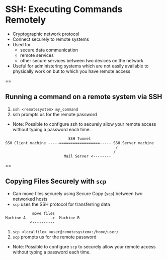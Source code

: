 # SSH: Executing Commands Remotely

- Cryptographic network protocol
- Connect securely to remote systems
- Used for
    + secure data communication
    + remote services
    + other secure services between two devices on the network
- Useful for administering systems which are not easily available to physically work on but to which you have remote access

==

## Running a command on a remote system via SSH
1. `ssh <remotesystem> my_command`
2. ssh prompts us for the remote password
- Note: Possible to configure ssh to securely allow your remote access without typing a password each time.

```
                            SSH Tunnel
SSH Client machine -----==================----- SSH Server machine
                                                 /
                                                /
                          Mail Server <--------
```

==

## Copying Files Securely with `scp`

- Can move files securely using Secure Copy (`scp`) between two networked hosts
- `scp` uses the SSH protocol for transferring data

```
            move files
Machine A  ---------->  Machine B
           <----------  
```

1. `scp <localfile> <user@remotesystem>:/home/user/`
2. `scp` prompts us for the remote password
- Note: Possible to configure `scp` to securely allow your remote access without typing a password each time.
